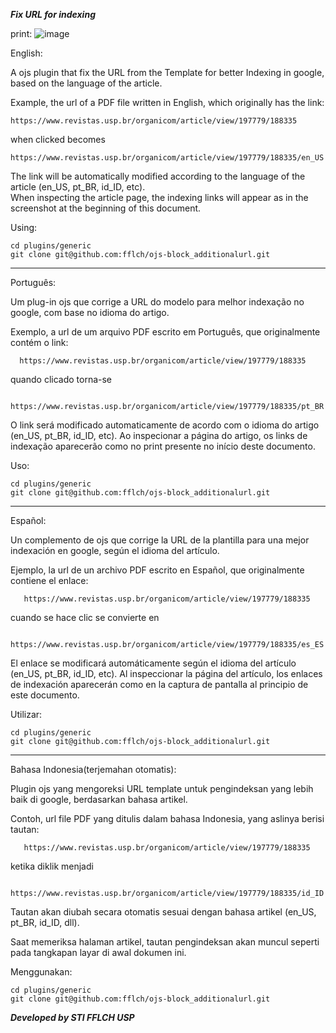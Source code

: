 ***Fix URL for indexing***

print:
![image](https://user-images.githubusercontent.com/114300053/224334118-522d83e6-677b-44b8-bb48-b575f20799f5.png)


English:

A ojs plugin that fix the URL from the Template for better Indexing in google, based on the language of the article.

Example, the url of a PDF file written in English, which originally has the link:

    https://www.revistas.usp.br/organicom/article/view/197779/188335

when clicked becomes

    https://www.revistas.usp.br/organicom/article/view/197779/188335/en_US
    
The link will be automatically modified according to the language of the article (en_US, pt_BR, id_ID, etc).   
When inspecting the article page, the indexing links will appear as in the screenshot at the beginning of this document.   

Using:

    cd plugins/generic
    git clone git@github.com:fflch/ojs-block_additionalurl.git

-------------------------------------------------------------------------------------------------------------------

Português:

Um plug-in ojs que corrige a URL do modelo para melhor indexação no google, com base no idioma do artigo.

Exemplo, a url de um arquivo PDF escrito em Português, que originalmente contém o link:

      https://www.revistas.usp.br/organicom/article/view/197779/188335

quando clicado torna-se

      https://www.revistas.usp.br/organicom/article/view/197779/188335/pt_BR
      
O link será modificado automaticamente de acordo com o idioma do artigo (en_US, pt_BR, id_ID, etc).
Ao inspecionar a página do artigo, os links de indexação aparecerão como no print presente no início deste documento.    

Uso:

    cd plugins/generic
    git clone git@github.com:fflch/ojs-block_additionalurl.git

-------------------------------------------------------------------------------------------------------------------

Español:

Un complemento de ojs que corrige la URL de la plantilla para una mejor indexación en google, según el idioma del artículo.

Ejemplo, la url de un archivo PDF escrito en Español, que originalmente contiene el enlace:

       https://www.revistas.usp.br/organicom/article/view/197779/188335

cuando se hace clic se convierte en

       https://www.revistas.usp.br/organicom/article/view/197779/188335/es_ES
    
El enlace se modificará automáticamente según el idioma del artículo (en_US, pt_BR, id_ID, etc).
Al inspeccionar la página del artículo, los enlaces de indexación aparecerán como en la captura de pantalla al principio de este documento.    

Utilizar:

    cd plugins/generic
    git clone git@github.com:fflch/ojs-block_additionalurl.git

-------------------------------------------------------------------------------------------------------------------

Bahasa Indonesia(terjemahan otomatis):

Plugin ojs yang mengoreksi URL template untuk pengindeksan yang lebih baik di google, berdasarkan bahasa artikel.

Contoh, url file PDF yang ditulis dalam bahasa Indonesia, yang aslinya berisi tautan:

       https://www.revistas.usp.br/organicom/article/view/197779/188335

ketika diklik menjadi

       https://www.revistas.usp.br/organicom/article/view/197779/188335/id_ID
    
Tautan akan diubah secara otomatis sesuai dengan bahasa artikel (en_US, pt_BR, id_ID, dll).

Saat memeriksa halaman artikel, tautan pengindeksan akan muncul seperti pada tangkapan layar di awal dokumen ini.    

Menggunakan:

    cd plugins/generic
    git clone git@github.com:fflch/ojs-block_additionalurl.git

***Developed by STI FFLCH USP***
